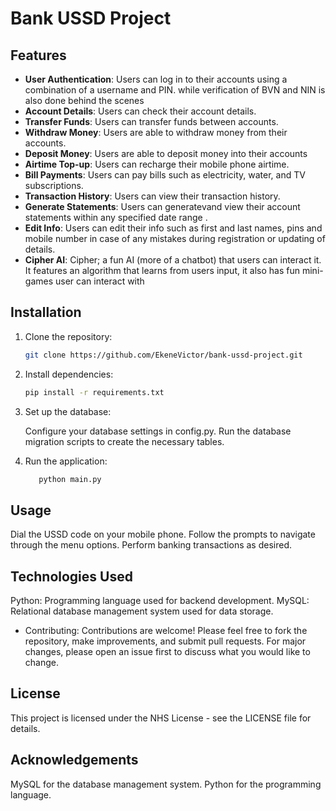 # Bank USSD Project

## Features

- **User Authentication**: Users can log in to their accounts using a combination of a username and PIN. while verification of BVN and NIN is also done behind the scenes
- **Account Details**: Users can check their account details.
- **Transfer Funds**: Users can transfer funds between accounts.
- **Withdraw Money**: Users are able to withdraw money from their accounts.
- **Deposit Money**: Users are able to deposit money into their accounts
- **Airtime Top-up**: Users can recharge their mobile phone airtime.
- **Bill Payments**: Users can pay bills such as electricity, water, and TV subscriptions.
- **Transaction History**: Users can view their transaction history.
- **Generate Statements**: Users can generatevand view their account statements within any specified date range .
- **Edit Info**: Users can edit their info such as first and last names, pins and mobile number in case of any mistakes during registration or updating of details.
- **Cipher AI**: Cipher; a fun AI (more of a chatbot) that users can interact it. It features an algorithm that learns from users input, it also has fun mini-games user can interact with

## Installation

1. Clone the repository:
   ```bash
   git clone https://github.com/EkeneVictor/bank-ussd-project.git

2. Install dependencies:

   ```bash
   pip install -r requirements.txt

3. Set up the database:
   
   Configure your database settings in config.py.
   Run the database migration scripts to create the necessary tables.

4. Run the application:

   ```bash
      python main.py
## Usage
Dial the USSD code on your mobile phone.
Follow the prompts to navigate through the menu options.
Perform banking transactions as desired.

## Technologies Used
Python: Programming language used for backend development.
MySQL: Relational database management system used for data storage.

- Contributing:
Contributions are welcome! Please feel free to fork the repository, make improvements, and submit pull requests. For major changes, please open an issue first to discuss what you would like to change.

## License
This project is licensed under the NHS License - see the LICENSE file for details.

## Acknowledgements
MySQL for the database management system.
Python for the programming language.